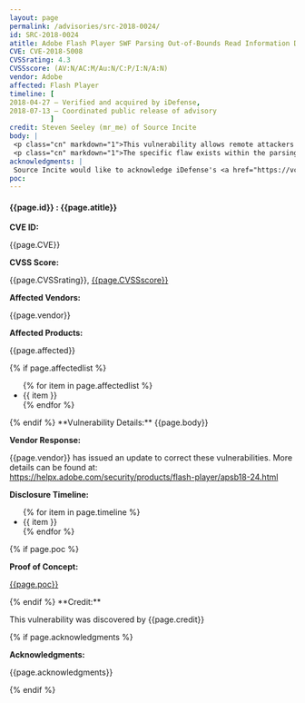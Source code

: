 ```yaml
---
layout: page
permalink: /advisories/src-2018-0024/
id: SRC-2018-0024
atitle: Adobe Flash Player SWF Parsing Out-of-Bounds Read Information Disclosure Vulnerability
CVE: CVE-2018-5008
CVSSrating: 4.3
CVSSscore: (AV:N/AC:M/Au:N/C:P/I:N/A:N)
vendor: Adobe
affected: Flash Player
timeline: [
2018-04-27 – Verified and acquired by iDefense,
2018-07-13 – Coordinated public release of advisory
          ]
credit: Steven Seeley (mr_me) of Source Incite
body: |
 <p class="cn" markdown="1">This vulnerability allows remote attackers to disclose sensitive information on vulnerable installations of Adobe Flash Player. User interaction is required to exploit this vulnerability in that the target must visit a malicious page or open a malicious file.</p>
 <p class="cn" markdown="1">The specific flaw exists within the parsing of SWF files. The issue results from the lack of proper validation of user-supplied data, which can result in a read past the end of an allocated object. An attacker can leverage this in conjunction with other vulnerabilities to execute code in the context of the current process.</p>
acknowledgments: |
 Source Incite would like to acknowledge iDefense's <a href="https://vcp.idefense.com/">Vulnerability Contributor Program</a> for the help with co-ordination of this vulnerability.
poc:
---
```


<h4><b>{{page.id}} : {{page.atitle}}</b></h4>

**CVE ID:**
<p class="cn">{{page.CVE}}</p>

**CVSS Score:**
<p class="cn">{{page.CVSSrating}}, <a href="https://nvd.nist.gov/cvss/v2-calculator?vector={{page.CVSSscore}}">{{page.CVSSscore}}</a></p>

**Affected Vendors:**
<p class="cn">{{page.vendor}}</p>

**Affected Products:**
<p class="cn">{{page.affected}}</p>
{% if page.affectedlist %}
<ul class="cn">
{% for item in page.affectedlist %}
  <li>{{ item }}</li>
{% endfor %}
</ul>
{% endif %}
**Vulnerability Details:**
{{page.body}}

**Vendor Response:**

<p class="cn">{{page.vendor}} has issued an update to correct these vulnerabilities. More details can be found at: <br />
<a href="https://helpx.adobe.com/security/products/flash-player/apsb18-24.html">https://helpx.adobe.com/security/products/flash-player/apsb18-24.html</a></p>

**Disclosure Timeline:**
<ul class="cn">
{% for item in page.timeline %}
  <li>{{ item }}</li>
{% endfor %}
</ul>
{% if page.poc %}

**Proof of Concept:**
<p class="cn"><a href="{{page.poc}}">{{page.poc}}</a></p>
{% endif %}
**Credit:**
<p class="cn">This vulnerability was discovered by {{page.credit}}</p>
{% if page.acknowledgments %}

**Acknowledgments:**
<p class="cn">{{page.acknowledgments}}</p>
{% endif %}
